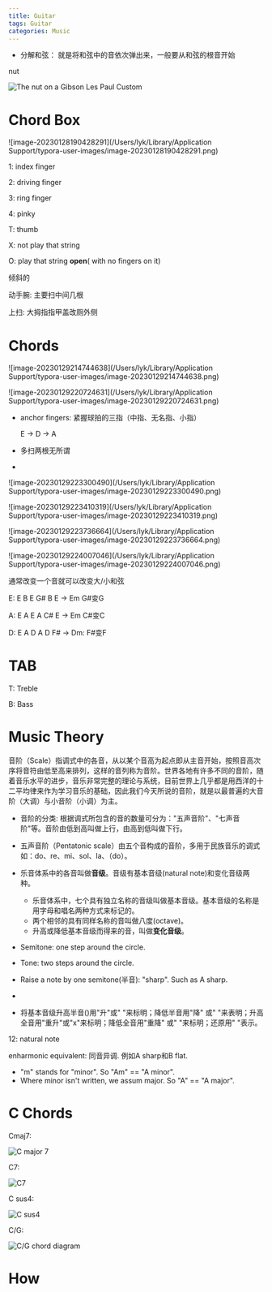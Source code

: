 ```yaml
---
title: Guitar
tags: Guitar
categories: Music
---
```


* 分解和弦： 就是将和弦中的音依次弹出来，一般要从和弦的根音开始



nut

![The nut on a Gibson Les Paul Custom](https://cdn.shopify.com/s/files/1/0013/6111/7231/files/there-is-the-nut_480x480.jpg?v=1638888093)

# Chord Box

![image-20230128190428291](/Users/lyk/Library/Application Support/typora-user-images/image-20230128190428291.png)

1: index finger

2: driving finger

3: ring finger

4: pinky

T: thumb





X: not play that string

O: play that string **open**( with no fingers on it)



倾斜的

动手腕: 主要扫中间几根

上扫: 大拇指指甲盖改厕外侧

# Chords

![image-20230129214744638](/Users/lyk/Library/Application Support/typora-user-images/image-20230129214744638.png)

![image-20230129220724631](/Users/lyk/Library/Application Support/typora-user-images/image-20230129220724631.png)



* anchor fingers: 紧握球拍的三指（中指、无名指、小指）

  E -> D -> A

  

* 多扫两根无所谓

* 





![image-20230129223300490](/Users/lyk/Library/Application Support/typora-user-images/image-20230129223300490.png)

![image-20230129223410319](/Users/lyk/Library/Application Support/typora-user-images/image-20230129223410319.png)



![image-20230129223736664](/Users/lyk/Library/Application Support/typora-user-images/image-20230129223736664.png)



![image-20230129224007046](/Users/lyk/Library/Application Support/typora-user-images/image-20230129224007046.png)



通常改变一个音就可以改变大/小和弦

E: E B E G# B E -> Em G#变G



A: E A E A C# E -> Em C#变C 

D:  E A D A D  F# ->  Dm: F#变F



# TAB

T: Treble

B: Bass


# Music Theory
音阶（Scale）指调式中的各音，从以某个音高为起点即从主音开始，按照音高次序将音符由低至高来排列，这样的音列称为音阶。世界各地有许多不同的音阶，随着音乐水平的进步，音乐非常完整的理论与系统，目前世界上几乎都是用西洋的十二平均律来作为学习音乐的基础，因此我们今天所说的音阶，就是以最普遍的大音阶（大调）与小音阶（小调）为主。

* 音阶的分类: 根据调式所包含的音的数量可分为："五声音阶"、"七声音阶"等。音阶由低到高叫做上行，由高到低叫做下行。

* 五声音阶（Pentatonic scale）由五个音构成的音阶，多用于民族音乐的调式如：do、re、mi、sol、la、（do）。

* 乐音体系中的各音叫做**音级**。音级有基本音级(natural note)和变化音级两种。
    * 乐音体系中，七个具有独立名称的音级叫做基本音级。基本音级的名称是用字母和唱名两种方式来标记的。
    * 两个相邻的具有同样名称的音叫做八度(octave)。
    * 升高或降低基本音级而得来的音，叫做**变化音级**。

* Semitone: one step around the circle.
* Tone: two steps around the circle.
* Raise a note by one semitone(半音): "sharp". Such as A sharp.
* 
* 将基本音级升高半音()用"升"或" "来标明；降低半音用"降" 或" "来表明；升高全音用"重升"或"x"来标明；降低全音用"重降" 或" "来标明；还原用" "表示。


12:
natural note

enharmonic equivalent: 同音异调. 例如A sharp和B flat.



* "m" stands for "minor". So "Am" == "A minor".
* Where minor isn't written, we assum major. So "A" == "A major".

# C Chords

Cmaj7:

![C major 7](http://1.bp.blogspot.com/_HlVclqPI4fs/TAcJmrHR04I/AAAAAAAAAOU/5jMgO1Kp3nQ/s320/ChordCmaj7.bmp)





C7:

![C7](http://4.bp.blogspot.com/_HlVclqPI4fs/TAcMILK-zGI/AAAAAAAAAOs/J85ymlU2_8k/s320/ChordC7.bmp)



C sus4:

![C sus4](https://fachordscdn-16d90.kxcdn.com/static/chords/images/c/sus4/c-sus4-pos-1.png)



C/G:

![C/G chord diagram](https://www.guitar-chord.org/images/open/C-G.png)



# How







